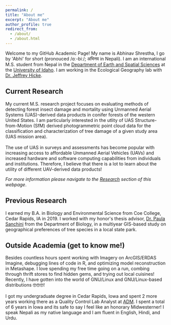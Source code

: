 ```yaml
---
permalink: /
title: "About me"
excerpt: "About me"
author_profile: true
redirect_from: 
  - /about/
  - /about.html
---
```

Welcome to my GitHub Academic Page! My name is Abhinav Shrestha, I go by 'Abhi' for short (pronouced /ɑː-biː/; अभिनव in Nepali). I am an international M.S. student from Nepal in the <a href = "https://www.uidaho.edu/sci/ess" target="_blank">Department of Earth and Spatial Sciences</a> at the <a href = "https://www.uidaho.edu/" target="_blank">University of Idaho</a>. I am working in the Ecological Geography lab with <a href = "https://webpages.uidaho.edu/~jhicke/" target="_blank">Dr. Jeffrey Hicke</a>.

## Current Research
My current M.S. research project focuses on evaluating methods of detecting forest insect damage and mortality using Unmanned Aerial Systems (UAS)-derived data products in conifer forests of the western United States. I am particularly interested in the utlity of UAS Structure-from-Motion (SfM) derived photogrammetric point cloud data for the classification and characterization of tree damage of a given study area (UAS mission area). 
<br>
<br>
The use of UAS in surveys and assessments has become popular with increasing access to affordable Unmanned Aerial Vehicles (UAVs) and increased hardware and software computing capabilities from individuals and institutions. Therefore, I believe that there is a lot to learn about the utility of different UAV-derived data products!  

*For more information please navigate to the [Research](/research/) section of this webpage*. 

## Previous Research 
I earned my B.A. in Biology and Environmental Science from Coe College, Cedar Rapids, IA in 2019. I worked with my honor's thesis advisor, <a href = "https://www.coe.edu/academics/majors-areas-study/biology/faculty"  target="_blank">Dr. Paula Sanchini</a> from the Department of Biology, in a multiyear GIS-based study on geographical preferences of tree species in a local state park. 

## Outside Academia (get to know me!)
Besides countless hours spent working with Imagery on ArcGIS/ERDAS Imagine, debugging lines of code in R, and optimizing model reconstruction in Metashape. I love spending my free time going on a run, combing through thrift stores to find hidden gems, and trying out local cuisines! Recently, I have gotten into the world of GNU/Linux and GNU/Linux-based distributions 🤓🤓🤓!
<br>
<br>
I got my undergraduate degree in Cedar Rapids, Iowa and spent 2 more years working there as a Quality Control Lab Analyst at <a href = "https://www.adm.com/en-us/" target="_blank">ADM</a>. I spent a total of 6 years in Iowa and its safe to say I feel like an honorary Midwesterner! I speak Nepali as my native language and I am fluent in English, Hindi, and Urdu.  
